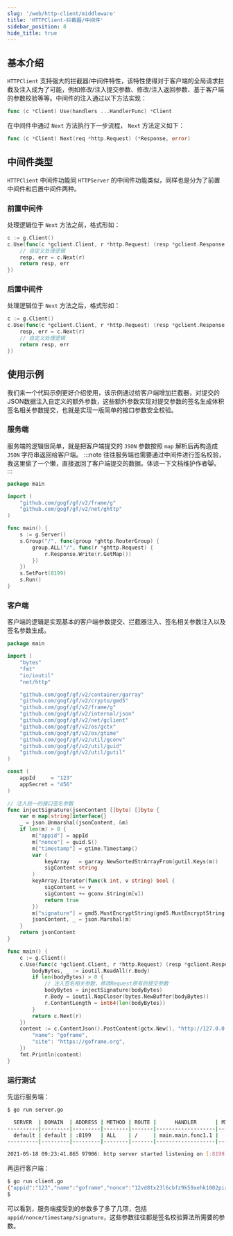 ```yaml
---
slug: '/web/http-client/middleware'
title: 'HTTPClient-拦截器/中间件'
sidebar_position: 8
hide_title: true
---
```


## 基本介绍

`HTTPClient` 支持强大的拦截器/中间件特性，该特性使得对于客户端的全局请求拦截及注入成为了可能，例如修改/注入提交参数、修改/注入返回参数、基于客户端的参数校验等等。中间件的注入通过以下方法实现：

```go
func (c *Client) Use(handlers ...HandlerFunc) *Client
```

在中间件中通过 `Next` 方法执行下一步流程， `Next` 方法定义如下：

```go
func (c *Client) Next(req *http.Request) (*Response, error)
```

## 中间件类型

`HTTPClient` 中间件功能同 `HTTPServer` 的中间件功能类似，同样也是分为了前置中间件和后置中间件两种。

### 前置中间件

处理逻辑位于 `Next` 方法之前，格式形如：

```go
c := g.Client()
c.Use(func(c *gclient.Client, r *http.Request) (resp *gclient.Response, err error) {
    // 自定义处理逻辑
    resp, err = c.Next(r)
    return resp, err
})
```

### 后置中间件

处理逻辑位于 `Next` 方法之后，格式形如：

```go
c := g.Client()
c.Use(func(c *gclient.Client, r *http.Request) (resp *gclient.Response, err error) {
    resp, err = c.Next(r)
    // 自定义处理逻辑
    return resp, err
})
```

## 使用示例

我们来一个代码示例更好介绍使用，该示例通过给客户端增加拦截器，对提交的JSON数据注入自定义的额外参数，这些额外参数实现对提交参数的签名生成体积签名相关参数提交，也就是实现一版简单的接口参数安全校验。

### 服务端

服务端的逻辑很简单，就是把客户端提交的 `JSON` 参数按照 `map` 解析后再构造成 `JSON` 字符串返回给客户端。
:::note
往往服务端也需要通过中间件进行签名校验，我这里偷了一个懒，直接返回了客户端提交的数据。体谅一下文档维护作者😸。
:::
```go
package main

import (
    "github.com/gogf/gf/v2/frame/g"
    "github.com/gogf/gf/v2/net/ghttp"
)

func main() {
    s := g.Server()
    s.Group("/", func(group *ghttp.RouterGroup) {
        group.ALL("/", func(r *ghttp.Request) {
            r.Response.Write(r.GetMap())
        })
    })
    s.SetPort(8199)
    s.Run()
}
```

### 客户端

客户端的逻辑是实现基本的客户端参数提交、拦截器注入、签名相关参数注入以及签名参数生成。

```go
package main

import (
    "bytes"
    "fmt"
    "io/ioutil"
    "net/http"

    "github.com/gogf/gf/v2/container/garray"
    "github.com/gogf/gf/v2/crypto/gmd5"
    "github.com/gogf/gf/v2/frame/g"
    "github.com/gogf/gf/v2/internal/json"
    "github.com/gogf/gf/v2/net/gclient"
    "github.com/gogf/gf/v2/os/gctx"
    "github.com/gogf/gf/v2/os/gtime"
    "github.com/gogf/gf/v2/util/gconv"
    "github.com/gogf/gf/v2/util/guid"
    "github.com/gogf/gf/v2/util/gutil"
)

const (
    appId     = "123"
    appSecret = "456"
)

// 注入统一的接口签名参数
func injectSignature(jsonContent []byte) []byte {
    var m map[string]interface{}
    _ = json.Unmarshal(jsonContent, &m)
    if len(m) > 0 {
        m["appid"] = appId
        m["nonce"] = guid.S()
        m["timestamp"] = gtime.Timestamp()
        var (
            keyArray   = garray.NewSortedStrArrayFrom(gutil.Keys(m))
            sigContent string
        )
        keyArray.Iterator(func(k int, v string) bool {
            sigContent += v
            sigContent += gconv.String(m[v])
            return true
        })
        m["signature"] = gmd5.MustEncryptString(gmd5.MustEncryptString(sigContent) + appSecret)
        jsonContent, _ = json.Marshal(m)
    }
    return jsonContent
}

func main() {
    c := g.Client()
    c.Use(func(c *gclient.Client, r *http.Request) (resp *gclient.Response, err error) {
        bodyBytes, _ := ioutil.ReadAll(r.Body)
        if len(bodyBytes) > 0 {
            // 注入签名相关参数，修改Request原有的提交参数
            bodyBytes = injectSignature(bodyBytes)
            r.Body = ioutil.NopCloser(bytes.NewBuffer(bodyBytes))
            r.ContentLength = int64(len(bodyBytes))
        }
        return c.Next(r)
    })
    content := c.ContentJson().PostContent(gctx.New(), "http://127.0.0.1:8199/", g.Map{
        "name": "goframe",
        "site": "https://goframe.org",
    })
    fmt.Println(content)
}
```

### 运行测试

先运行服务端：

```bash
$ go run server.go

  SERVER  | DOMAIN  | ADDRESS | METHOD | ROUTE |      HANDLER      | MIDDLEWARE
----------|---------|---------|--------|-------|-------------------|-------------
  default | default | :8199   | ALL    | /     | main.main.func1.1 |
----------|---------|---------|--------|-------|-------------------|-------------

2021-05-18 09:23:41.865 97906: http server started listening on [:8199]
```

再运行客户端：

```bash
$ go run client.go
{"appid":"123","name":"goframe","nonce":"12vd8tx23l6cbfz9k59xehk1002pixfo","signature":"578a90b67bdc63d551d6a18635307ba2","site":"https://goframe.org","timestamp":1621301076}
$
```

可以看到，服务端接受到的参数多了多了几项，包括 `appid/nonce/timestamp/signature`，这些参数往往都是签名校验算法所需要的参数。